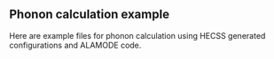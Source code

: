 Phonon calculation example
--------------------------

Here are example files for phonon calculation using HECSS generated configurations and
ALAMODE code.


